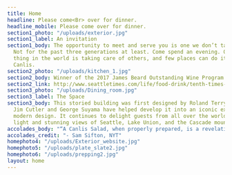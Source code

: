```yaml
---
title: Home
headline: Please come<Br> over for dinner.
headline_mobile: Please come over for dinner.
section1_photo: "/uploads/exterior.jpg"
section1_label: An invitation
section1_body: The opportunity to meet and serve you is one we don’t take lightly.
  Not for the past three generations at least. Come spend an evening. Our favorite
  thing in the world is taking care of others, and few places can do it quite like
  Canlis.
section2_photo: "/uploads/kitchen_1.jpg"
section2_body: Winner of the 2017 James Beard Outstanding Wine Program Award.
section2_link: http://www.seattletimes.com/life/food-drink/tenth-times-the-charm-canlis-wins-a-james-beard-award/
section3_photo: "/uploads/Dining_room.jpg"
section3_label: The Space
section3_body: This storied building was first designed by Roland Terry in 1950.  Both
  Jim Cutler and George Suyama have helped develop it into an iconic expression of
  modern design. It continues to delight guests from all over the world with its natural
  light and stunning views of Seattle, Lake Union, and the Cascade mountain range.
accolades_body: "“A Canlis Salad, when properly prepared, is a revelation.”"
accolades_credit: "- Sam Sifton, NYT"
homephoto4: "/uploads/Exterior_website.jpg"
homephoto5: "/uploads/plate_slate2.jpg"
homephoto6: "/uploads/prepping2.jpg"
layout: home
---
```


